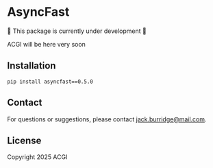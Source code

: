 # AsyncFast

:construction: This package is currently under development :construction:

ACGI will be here very soon

## Installation

```
pip install asyncfast==0.5.0
```

## Contact
For questions or suggestions, please contact [jack.burridge@mail.com](mailto:jack.burridge@mail.com).

## License
Copyright 2025 ACGI